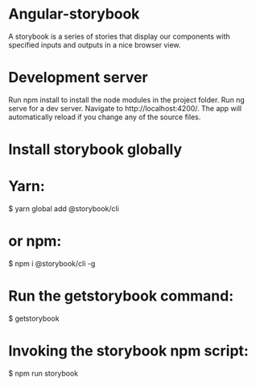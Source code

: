 # Angular-storybook
A storybook is a series of stories that display our components with specified inputs and outputs in a nice browser view.

# Development server
Run npm install to install the node modules in the project folder.
Run ng serve for a dev server. Navigate to http://localhost:4200/. The app will automatically reload if you change any of the source files.

# Install storybook globally
# Yarn:
$ yarn global add @storybook/cli

# or npm:
$ npm i @storybook/cli -g

# Run the getstorybook command:
$ getstorybook

# Invoking the storybook npm script:
$ npm run storybook
